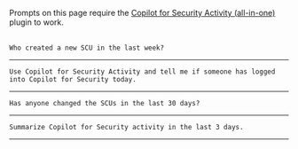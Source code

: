 Prompts on this page require the <a href="https://github.com/rod-trent/Copilot-for-Security/tree/main/Plugins/CfSAllinOne" target="_blank">Copilot for Security Activity (all-in-one)</a> plugin to work.
<br><br>
```
Who created a new SCU in the last week?
```
---
```
Use Copilot for Security Activity and tell me if someone has logged into Copilot for Security today.
```
---
```
Has anyone changed the SCUs in the last 30 days?
```
---
```
Summarize Copilot for Security activity in the last 3 days.
```
---
